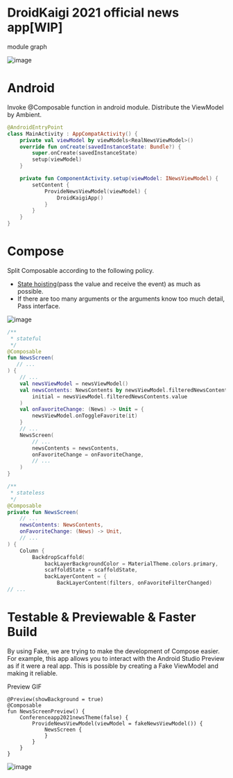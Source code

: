 # DroidKaigi 2021 official news app[WIP]

module graph

![image](https://user-images.githubusercontent.com/1386930/102029518-0f1ef880-3df2-11eb-91cc-c52adfbbde3e.png)

# Android

Invoke @Composable function in android module.
Distribute the ViewModel by Ambient.

```kotlin
@AndroidEntryPoint
class MainActivity : AppCompatActivity() {
    private val viewModel by viewModels<RealNewsViewModel>()
    override fun onCreate(savedInstanceState: Bundle?) {
        super.onCreate(savedInstanceState)
        setup(viewModel)
    }

    private fun ComponentActivity.setup(viewModel: INewsViewModel) {
        setContent {
            ProvideNewsViewModel(viewModel) {
                DroidKaigiApp()
            }
        }
    }
}
```

# Compose

Split Composable according to the following policy.
* [State hoisting](https://developer.android.com/jetpack/compose/state)(pass the value and receive the event) as much as possible.
* If there are too many arguments or the arguments know too much detail, Pass interface.



![image](https://user-images.githubusercontent.com/1386930/102029530-1a722400-3df2-11eb-9e41-50010f455f0e.png)

```kotlin
/**
 * stateful
 */
@Composable
fun NewsScreen(
   // ...
) {
    // ...
    val newsViewModel = newsViewModel()
    val newsContents: NewsContents by newsViewModel.filteredNewsContents.collectAsState(
        initial = newsViewModel.filteredNewsContents.value
    )
    val onFavoriteChange: (News) -> Unit = {
        newsViewModel.onToggleFavorite(it)
    }
    // ...
    NewsScreen(
        // ...
        newsContents = newsContents,
        onFavoriteChange = onFavoriteChange,
        // ...
    )
}

/**
 * stateless
 */
@Composable
private fun NewsScreen(
    // ...
    newsContents: NewsContents,
    onFavoriteChange: (News) -> Unit,
    // ...
) {
    Column {
        BackdropScaffold(
            backLayerBackgroundColor = MaterialTheme.colors.primary,
            scaffoldState = scaffoldState,
            backLayerContent = {
                BackLayerContent(filters, onFavoriteFilterChanged)
// ...
```

# Testable & Previewable & Faster Build

By using Fake, we are trying to make the development of Compose easier.
For example, this app allows you to interact with the Android Studio Preview as if it were a real app.
This is possible by creating a Fake ViewModel and making it reliable.

Preview GIF

```
@Preview(showBackground = true)
@Composable
fun NewsScreenPreview() {
    Conferenceapp2021newsTheme(false) {
        ProvideNewsViewModel(viewModel = fakeNewsViewModel()) {
            NewsScreen {
            }
        }
    }
}
```

![image](https://user-images.githubusercontent.com/1386930/102029537-1f36d800-3df2-11eb-86f7-e06324233dba.png)
